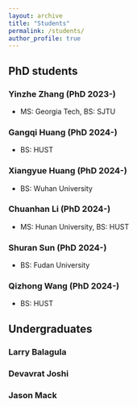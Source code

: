 ```yaml
---
layout: archive
title: "Students"
permalink: /students/
author_profile: true
---
```


## PhD students

### Yinzhe Zhang (PhD 2023-)

- MS: Georgia Tech, BS: SJTU

### Gangqi Huang (PhD 2024-)

- BS: HUST

### Xiangyue Huang (PhD 2024-)

- BS: Wuhan University

### Chuanhan Li (PhD 2024-)

- MS: Hunan University, BS: HUST

### Shuran Sun (PhD 2024-)

- BS: Fudan University

### Qizhong Wang (PhD 2024-)

- BS: HUST

## Undergraduates

### Larry Balagula

### Devavrat Joshi

### Jason Mack









 